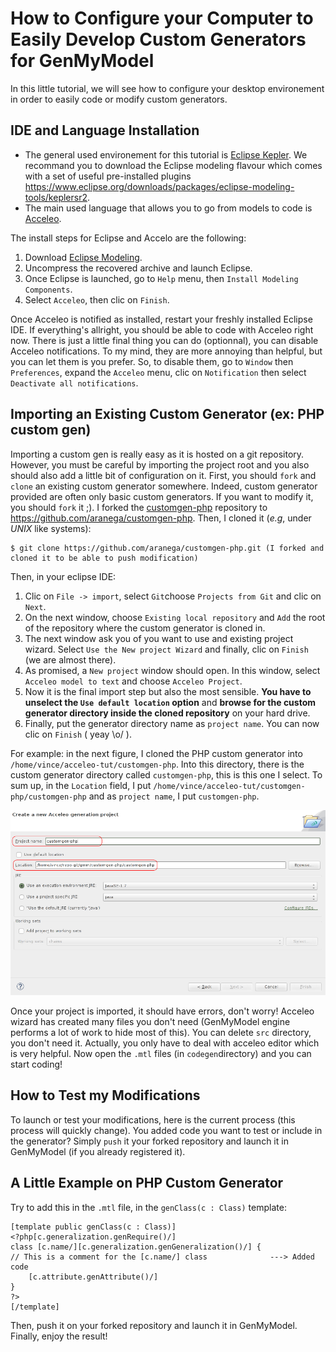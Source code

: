 # How to Configure your Computer to Easily Develop Custom Generators for GenMyModel

In this little tutorial, we will see how to configure your desktop environement in order to easily code or modify
custom generators.

## IDE and Language Installation

* The general used environement for this tutorial is [Eclipse Kepler](http://www.eclipse.org/). We recommand you to download
the Eclipse modeling flavour which comes with a set of useful pre-installed plugins <https://www.eclipse.org/downloads/packages/eclipse-modeling-tools/keplersr2>.
* The main used language that allows you to go from models to code is [Acceleo](http://www.eclipse.org/acceleo/).

The install steps for Eclipse and Accelo are the following:

1. Download [Eclipse Modeling](https://www.eclipse.org/downloads/packages/eclipse-modeling-tools/keplersr2).
1. Uncompress the recovered archive and launch Eclipse.
1. Once Eclipse is launched, go to `Help` menu, then `Install Modeling Components`.
1. Select `Acceleo`, then clic on `Finish`.

Once Acceleo is notified as installed, restart your freshly installed Eclipse IDE. If everything's allright, you should be able to code with Acceleo right now.
There is just a little final thing you can do (optionnal), you can disable Acceleo notifications. To my mind, they are more annoying than helpful, but you can
let them is you prefer. So, to disable them, go to `Window` then `Preferences`, expand the `Acceleo` menu, clic on `Notification` then select `Deactivate all notifications`.

## Importing an Existing Custom Generator (ex: PHP custom gen)

Importing a custom gen is really easy as it is hosted on a git repository. However, you must be careful by importing the project root and you also should also add a little
bit of configuration on it. First, you should `fork` and `clone` an existing custom generator somewhere.
Indeed, custom generator provided are often only basic custom generators. If you want to modify it, you should `fork` it ;). I forked the [customgen-php](https://github.com/Axellience/customgen-php) repository to <https://github.com/aranega/customgen-php>. Then, I cloned it  (*e.g*, under *UNIX* like systems):

	$ git clone https://github.com/aranega/customgen-php.git (I forked and cloned it to be able to push modification)

Then, in your eclipse IDE:
1. Clic on `File -> import`, select `Git`choose `Projects from Git` and clic on `Next`.
2. On the next window, choose `Existing local repository` and `Add` the root of the repository where the custom generator is cloned in. 
3. The next window ask you of you want to use and existing project wizard. Select `Use the New project Wizard` and finally, clic on `Finish` (we are almost there). 
4. As promised, a `New project` window should open. In this window, select `Acceleo model to text` and choose
`Acceleo Project`.
5. Now it is the final import step but also the most sensible. __You have to unselect the `Use default location` option__ and __browse for the custom generator directory inside the cloned repository__ on your hard drive.
6. Finally, put the generator directory name as `project name`. You can now clic on `Finish` ( yeay \o/ ).

For example: in the next figure, I cloned the PHP custom generator into `/home/vince/acceleo-tut/customgen-php`. Into this directory, there is the custom generator directory called `customgen-php`, this is this one I select. To sum up, in the `Location` field, I put `/home/vince/acceleo-tut/customgen-php/customgen-php` and as `project name`, I put `customgen-php`.

![config shot](./imgs/accImp.png)

Once your project is imported, it should have errors, don't worry! Acceleo wizard has created many files you don't need (GenMyModel engine performs a lot of work to hide most of this). You can delete `src` directory, you don't need it. Actually, you only have to deal with acceleo editor which is very helpful. Now open the `.mtl` files (in `codegen`directory) and you can start coding!

## How to Test my Modifications

To launch or test your modifications, here is the current process (this process will quickly change). You added code you want to test or include in the generator? Simply `push` it your forked repository and launch it in GenMyModel (if you already registered it).

## A Little Example on PHP Custom Generator

Try to add this in the `.mtl` file, in the `genClass(c : Class)` template:

	[template public genClass(c : Class)]
	<?php[c.generalization.genRequire()/]
	class [c.name/][c.generalization.genGeneralization()/] {
	// This is a comment for the [c.name/] class              ---> Added code
		[c.attribute.genAttribute()/]
	}
	?>
	[/template]


Then, push it on your forked repository and launch it in GenMyModel. Finally, enjoy the result!
